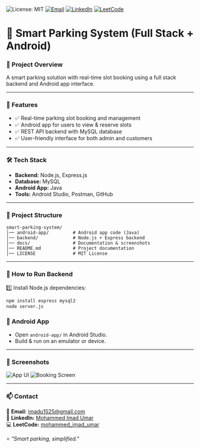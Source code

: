 
![License: MIT](https://img.shields.io/badge/License-MIT-yellow.svg)
[![Email](https://img.shields.io/badge/Email-imadu1525%40gmail.com-red)](mailto:imadu1525@gmail.com)
[![LinkedIn](https://img.shields.io/badge/LinkedIn-Mohammed%20Imad%20Umar-blue)](https://www.linkedin.com/in/mohammed-imad-umar)
[![LeetCode](https://img.shields.io/badge/LeetCode-mohammed__imad__umar-orange)](https://leetcode.com/mohammed_imad_umar)

# 🚗 Smart Parking System (Full Stack + Android)

### 📌 Project Overview
A smart parking solution with real-time slot booking using a full stack backend and Android app interface.

---

### 🚀 Features
- ✅ Real-time parking slot booking and management
- ✅ Android app for users to view & reserve slots
- ✅ REST API backend with MySQL database
- ✅ User-friendly interface for both admin and customers

---

### 🛠️ Tech Stack
- **Backend:** Node.js, Express.js
- **Database:** MySQL
- **Android App:** Java
- **Tools:** Android Studio, Postman, GitHub

---

### 📂 Project Structure
```
smart-parking-system/
│── android-app/         # Android app code (Java)
│── backend/             # Node.js + Express backend
│── docs/                # Documentation & screenshots
│── README.md            # Project documentation
│── LICENSE              # MIT License
```

---

### 🚀 How to Run Backend
1️⃣ Install Node.js dependencies:
```bash
npm install express mysql2
node server.js
```

### 📱 Android App
- Open `android-app/` in Android Studio.
- Build & run on an emulator or device.

---

### 📸 Screenshots
![App UI](docs/screenshot1.png)
![Booking Screen](docs/screenshot2.png)

---

### 📫 Contact
📧 **Email:** imadu1525@gmail.com  
🔗 **LinkedIn:** [Mohammed Imad Umar](https://www.linkedin.com/in/mohammed-imad-umar)  
💻 **LeetCode:** [mohammed_imad_umar](https://leetcode.com/mohammed_imad_umar)

⭐ *"Smart parking, simplified."*
